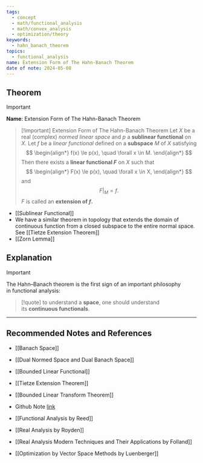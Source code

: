 ```yaml
---
tags:
  - concept
  - math/functional_analysis
  - math/convex_analysis
  - optimization/theory
keywords:
  - hahn_banach_theorem
topics:
  - functional_analysis
name: Extension Form of The Hahn-Banach Theorem
date of note: 2024-05-08
---
```


## Theorem

>[!important]
>**Name**:  Extension Form of The Hahn-Banach Theorem 

>[!important] Extension Form of The Hahn-Banach Theorem
>Let $X$ be a real (complex) *normed linear space* and $p$ a **sublinear functional** on $X$. Let $f$ be a *linear functional* defined on a **subspace** $M$ of $X$ satisfying 
>$$
>\begin{align*}
>f(x) \le p(x), \quad \forall x \in M.
\end{align*}
>$$
>Then there exists a **linear functional $F$** on $X$ such that 
>$$
>\begin{align*}
>F(x) \le p(x), \quad \forall x \in X,
\end{align*}
>$$
>and $$F|_{M} = f.$$  $F$ is called an **extension of $f$.** 

- [[Sublinear Functional]]
- We have a similar theorem in topology that extends the domain of continuous function from a closed subspace to the entire normal space. See [[Tietze Extension Theorem]]
- [[Zorn Lemma]]


## Explanation

>[!important]
>The Hahn–Banach theorem is the first sign of an important philosophy in functional analysis: 
>
>>[!quote]
>>to understand a **space**, one should understand its **continuous functionals**.



-----------
##  Recommended Notes and References

- [[Banach Space]]
- [[Dual Normed Space and Dual Banach Space]]
- [[Bounded Linear Functional]]

- [[Tietze Extension Theorem]]

- [[Bounded Linear Transform Theorem]]

- Github Note [link](https://github.com/TianpeiLuke/SelfStudyNotes/tree/master/self-study/probability_and_measure_theory)


- [[Functional Analysis by Reed]]
- [[Real Analysis by Royden]]
- [[Real Analysis Modern Techniques and Their Applications by Folland]]
- [[Optimization by Vector Space Methods by Luenberger]]